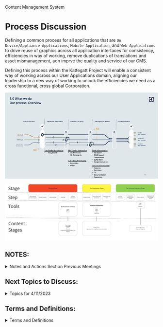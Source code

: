 Content Management System

# Process Discussion

Defining a common process for all applications that are `On Device/Appliance Applications`, `Mobile Application`, and `Web Applications` to drive reuse of graphics across all application interfaces for consistency, efficiencies in way of working, remove duplications of translations and asset mismanagement, adn imprve the quality and service of our CMS.  

Defining this process within the Kattegatt Project will enable a consistent way of working across our User Applications domain, aligning our leadership to a new way of working to unlock the efficiencies we need as a cross functional, cross global Corporation.

<p align="center">
  <img width="1200" src="../images/content_management_system/triple_diamond_valhalla.jpeg">
  </p>

<!-- Notes

-->

<p align="center">
  <img width="1200" src="../images/content_management_system/typical_design_process.jpg">
  </p>

<!-- Notes

-->

## **NOTES:**
<details>
  <summary>Notes and Actions Section Previous Meetings</summary>
  
### Notes: 4/4/2023:
|Type|Description|Owner|Delivery Date|Status|Notes|
|-----|-----|-----|-----|-----|-----|
|Action|`Needs of the Group Cross Functionally` Mobile, On Device and Web|Remy Ferber|4/11/2023|Open|Include in Needs the slice for Web, aligned with Max and Robin Ux Writers.|
|Action|`Terminology Alignment` for Way of Working|Magdalena Gawlik|4/11/2023|Open||
|Action|Common methodology to `Localization`|Magdalena Gawlik|4/11/2023|Open||
|Action|Follow Up Meeting next week to include Norbert Kozsir and Francesco Giorgetti|Wallace Elston|4/11/2023|Open||
|Action|Align on Flutter in next meeting with Norbert and integration with Phrase and Circleci|Wallace Elston|4/11/2023|Open|In Valhalla the token system for Figma, how to reuse this with the PoC for Linux and Flutter.|

</details>

## Next Topics to Discuss:
<details>
  <summary>Topics for 4/11/2023</summary>

1. Graphical Assetts and interfacing to the code.
1. Information Architecture and what this looks like from Design to the Software Team.
1. Tokenization (SHAPE) and files imported into code `next steps`.
1. Mapping exercise of the process from Remy to tools that all can align with.

</details>


## Terms and Definitions:
<details>
  <summary>Terms and Definitions</summary>

- `Localization` - Consumable in a `local market` or `region` the graphical elements, text strings, translations to languages, measurements that are needed to allow the user experience to be tailored to a consumer.

</details>